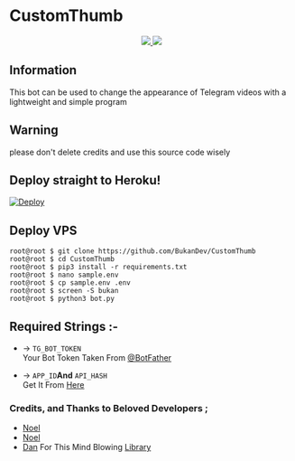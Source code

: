 # CustomThumb

<p align="center">
  <a href="https://github.com/BukanDev/CustomThumb/stars">
    <img src="https://img.shields.io/github/stars/BukanDev/CustomThumb?style=social">

  </a>
  
  <a href="https://github.com/BukanDev/CustomThumb/fork">
    <img src="https://img.shields.io/github/forks/BukanDev/CustomThumb?label=Fork&style=social">

  </a>  
</p>

## Information

This bot can be used to change the appearance of Telegram videos with a lightweight and simple program

## Warning

please don't delete credits and use this source code wisely

## Deploy straight to Heroku!

[![Deploy](https://www.herokucdn.com/deploy/button.svg)](https://heroku.com/deploy?template=https://github.com/BukanDev/CustomThumb)

## Deploy VPS

```console
root@root $ git clone https://github.com/BukanDev/CustomThumb
root@root $ cd CustomThumb
root@root $ pip3 install -r requirements.txt
root@root $ nano sample.env 
root@root $ cp sample.env .env
root@root $ screen -S bukan
root@root $ python3 bot.py
```

## Required Strings :-

* -> `TG_BOT_TOKEN`<br> Your Bot Token Taken From [@BotFather](https://t.me/botfather)


* -> `APP_ID`__And__ `API_HASH`<br> Get It From [Here](http://www.my.telegram.org)

### Credits, and Thanks to Beloved Developers ;

* [Noel](https://t.me/pySmartDL)
* [Noel](https://github.com/jokokendi)
* [Dan](https://github.com/delivrance) For This Mind Blowing [Library](https://github.com/pyrogram/pyrogram)